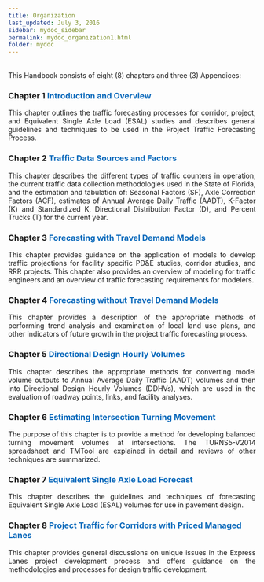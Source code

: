 ```yaml
---
title: Organization
last_updated: July 3, 2016
sidebar: mydoc_sidebar
permalink: mydoc_organization1.html
folder: mydoc
---
```

<br>
This Handbook consists of eight (8) chapters and three (3) Appendices:

### **Chapter 1 <span style="color:#0a69bb">Introduction and Overview</span>**

<div style="text-align: justify"> This chapter outlines the traffic forecasting processes for corridor, project, and
Equivalent Single Axle Load (ESAL) studies and describes general guidelines and
techniques to be used in the Project Traffic Forecasting Process.</div>

### **Chapter 2 <span style="color:#0a69bb">Traffic Data Sources and Factors</span>**

<div style="text-align: justify"> This chapter describes the different types of traffic counters in operation, the current
traffic data collection methodologies used in the State of Florida, and the estimation
and tabulation of: Seasonal Factors (SF), Axle Correction Factors (ACF), estimates of
Annual Average Daily Traffic (AADT), K-Factor (K) and Standardized K, Directional
Distribution Factor (D), and Percent Trucks (T) for the current year.</div>

### **Chapter 3 <span style="color:#0a69bb">Forecasting with Travel Demand Models</span>**

<div style="text-align: justify"> This chapter provides guidance on the application of models to develop traffic
projections for facility specific PD&amp;E studies, corridor studies, and RRR projects. This
chapter also provides an overview of modeling for traffic engineers and an overview
of traffic forecasting requirements for modelers.</div>

### **Chapter 4 <span style="color:#0a69bb">Forecasting without Travel Demand Models</span>**

<div style="text-align: justify"> This chapter provides a description of the appropriate methods of performing trend
analysis and examination of local land use plans, and other indicators of future
growth in the project traffic forecasting process.</div>

### **Chapter 5 <span style="color:#0a69bb">Directional Design Hourly Volumes</span>**

<div style="text-align: justify"> This chapter describes the appropriate methods for converting model volume
outputs to Annual Average Daily Traffic (AADT) volumes and then into Directional
Design Hourly Volumes (DDHVs), which are used in the evaluation of roadway
points, links, and facility analyses.</div>

### **Chapter 6 <span style="color:#0a69bb">Estimating Intersection Turning Movement</span>**

<div style="text-align: justify"> The purpose of this chapter is to provide a method for developing balanced turning
movement volumes at intersections. The TURNS5-V2014 spreadsheet and TMTool are
explained in detail and reviews of other techniques are summarized.</div>

### **Chapter 7 <span style="color:#0a69bb">Equivalent Single Axle Load Forecast</span>**

<div style="text-align: justify"> This chapter describes the guidelines and techniques of forecasting Equivalent
Single Axle Load (ESAL) volumes for use in pavement design.</div>

### **Chapter 8 <span style="color:#0a69bb">Project Traffic for Corridors with Priced Managed Lanes</span>**

<div style="text-align: justify"> This chapter provides general discussions on unique issues in the Express Lanes
project development process and offers guidance on the methodologies and
processes for design traffic development.</div>

